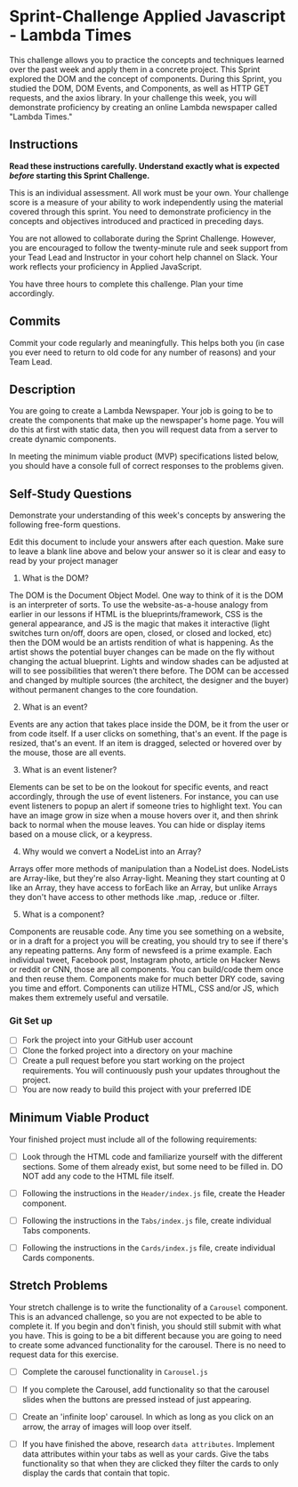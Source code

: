 # Sprint-Challenge Applied Javascript - Lambda Times

This challenge allows you to practice the concepts and techniques learned over the past week and apply them in a concrete project. This Sprint explored the DOM and the concept of components. During this Sprint, you studied the DOM, DOM Events, and Components, as well as HTTP GET requests, and the axios library. In your challenge this week, you will demonstrate proficiency by creating an online Lambda newspaper called "Lambda Times."

## Instructions

**Read these instructions carefully. Understand exactly what is expected _before_ starting this Sprint Challenge.**

This is an individual assessment. All work must be your own. Your challenge score is a measure of your ability to work independently using the material covered through this sprint. You need to demonstrate proficiency in the concepts and objectives introduced and practiced in preceding days.

You are not allowed to collaborate during the Sprint Challenge. However, you are encouraged to follow the twenty-minute rule and seek support from your Tead Lead and Instructor in your cohort help channel on Slack. Your work reflects your proficiency in Applied JavaScript.

You have three hours to complete this challenge. Plan your time accordingly.

## Commits

Commit your code regularly and meaningfully. This helps both you (in case you ever need to return to old code for any number of reasons) and your Team Lead.

## Description

You are going to create a Lambda Newspaper. Your job is going to be to create the components that make up the newspaper's home page. You will do this at first with static data, then you will request data from a server to create dynamic components.

In meeting the minimum viable product (MVP) specifications listed below, you should have a console full of correct responses to the problems given.

## Self-Study Questions

Demonstrate your understanding of this week's concepts by answering the following free-form questions.

Edit this document to include your answers after each question. Make sure to leave a blank line above and below your answer so it is clear and easy to read by your project manager

1. What is the DOM?

The DOM is the Document Object Model. One way to think of it is the DOM is an interpreter of sorts. To use the website-as-a-house analogy from earlier in our lessons if HTML is the blueprints/framework, CSS is the general appearance, and JS is the magic that makes it interactive (light switches turn on/off, doors are open, closed, or closed and locked, etc) then the DOM would be an artists rendition of what is happening. As the artist shows the potential buyer changes can be made on the fly without changing the actual blueprint. Lights and window shades can be adjusted at will to see possibilities that weren't there before. The DOM can be accessed and changed by multiple sources (the architect, the designer and the buyer) without permanent changes to the core foundation.

2. What is an event?

Events are any action that takes place inside the DOM, be it from the user or from code itself. If a user clicks on something, that's an event. If the page is resized, that's an event. If an item is dragged, selected or hovered over by the mouse, those are all events.

3. What is an event listener?

Elements can be set to be on the lookout for specific events, and react accordingly, through the use of event listeners. For instance, you can use event listeners to popup an alert if someone tries to highlight text. You can have an image grow in size when a mouse hovers over it, and then shrink back to normal when the mouse leaves. You can hide or display items based on a mouse click, or a keypress.

4. Why would we convert a NodeList into an Array?

Arrays offer more methods of manipulation than a NodeList does. NodeLists are Array-like, but they're also Array-light. Meaning they start counting at 0 like an Array, they have access to forEach like an Array, but unlike Arrays they don't have access to other methods like .map, .reduce or .filter.

5. What is a component?

Components are reusable code. Any time you see something on a website, or in a draft for a project you will be creating, you should try to see if there's any repeating patterns. Any form of newsfeed is a prime example. Each individual tweet, Facebook post, Instagram photo, article on Hacker News or reddit or CNN, those are all components. You can build/code them once and then reuse them. Components make for much better DRY code, saving you time and effort. Components can utilize HTML, CSS and/or JS, which makes them extremely useful and versatile.

### Git Set up

* [ ] Fork the project into your GitHub user account
* [ ] Clone the forked project into a directory on your machine
* [ ] Create a pull request before you start working on the project requirements.  You will continuously push your updates throughout the project.
* [ ] You are now ready to build this project with your preferred IDE

## Minimum Viable Product

Your finished project must include all of the following requirements:

* [ ] Look through the HTML code and familiarize yourself with the different sections. Some of them already exist, but some need to be filled in. DO NOT add any code to the HTML file itself.

* [ ] Following the instructions in the `Header/index.js` file, create the Header component. 

* [ ] Following the instructions in the `Tabs/index.js` file, create individual Tabs components.

* [ ] Following the instructions in the `Cards/index.js` file, create individual Cards components.

## Stretch Problems

Your stretch challenge is to write the functionality of a `Carousel` component. This is an advanced challenge, so you are not expected to be able to complete it. If you begin and don't finish, you should still submit with what you have. This is going to be a bit different because you are going to need to create some advanced functionality for the carousel. There is no need to request data for this exercise.

* [ ] Complete the carousel functionality in `Carousel.js`

* [ ] If you complete the Carousel, add functionality so that the carousel slides when the buttons are pressed instead of just appearing.

* [ ] Create an 'infinite loop' carousel. In which as long as you click on an arrow, the array of images will loop over itself.

* [ ] If you have finished the above, research `data attributes`. Implement data attributes within your tabs as well as your cards. Give the tabs functionality so that when they are clicked they filter the cards to only display the cards that contain that topic.
